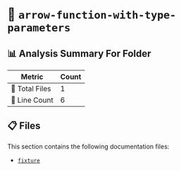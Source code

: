 # 📁 `arrow-function-with-type-parameters`

## 📊 Analysis Summary For Folder

| Metric | Count |
|--------|-------|
| 📁 Total Files | 1 |
| 🔢 Line Count | 6 |


## 📋 Files

This section contains the following documentation files:

- [`fixture`](./fixture.md)